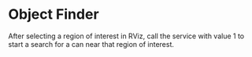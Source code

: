 # Object Finder
After selecting a region of interest in RViz, call the service with 
value 1 to start a search for a can near that region of interest.
